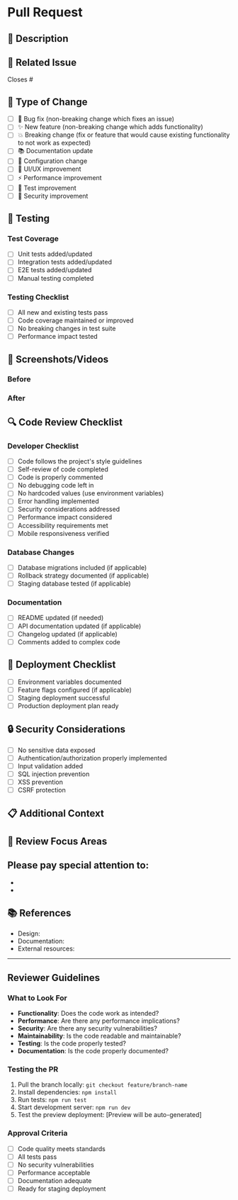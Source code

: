 # Pull Request

## 📝 Description
<!-- Provide a clear and concise description of what this PR does -->


## 🔗 Related Issue
<!-- Link to the issue this PR addresses -->
Closes #<!-- issue number -->

## 🚀 Type of Change
<!-- Mark the type of change with an x -->
- [ ] 🐛 Bug fix (non-breaking change which fixes an issue)
- [ ] ✨ New feature (non-breaking change which adds functionality)
- [ ] 💥 Breaking change (fix or feature that would cause existing functionality to not work as expected)
- [ ] 📚 Documentation update
- [ ] 🔧 Configuration change
- [ ] 🎨 UI/UX improvement
- [ ] ⚡ Performance improvement
- [ ] 🧪 Test improvement
- [ ] 🔐 Security improvement

## 🧪 Testing
<!-- Describe the tests you've added or run -->
### Test Coverage
- [ ] Unit tests added/updated
- [ ] Integration tests added/updated
- [ ] E2E tests added/updated
- [ ] Manual testing completed

### Testing Checklist
- [ ] All new and existing tests pass
- [ ] Code coverage maintained or improved
- [ ] No breaking changes in test suite
- [ ] Performance impact tested

## 📸 Screenshots/Videos
<!-- Add screenshots or videos to help explain your changes -->
### Before
<!-- Screenshot/video of the current state -->

### After
<!-- Screenshot/video of the new state -->

## 🔍 Code Review Checklist
### Developer Checklist
- [ ] Code follows the project's style guidelines
- [ ] Self-review of code completed
- [ ] Code is properly commented
- [ ] No debugging code left in
- [ ] No hardcoded values (use environment variables)
- [ ] Error handling implemented
- [ ] Security considerations addressed
- [ ] Performance impact considered
- [ ] Accessibility requirements met
- [ ] Mobile responsiveness verified

### Database Changes
- [ ] Database migrations included (if applicable)
- [ ] Rollback strategy documented (if applicable)
- [ ] Staging database tested (if applicable)

### Documentation
- [ ] README updated (if needed)
- [ ] API documentation updated (if applicable)
- [ ] Changelog updated (if applicable)
- [ ] Comments added to complex code

## 🚦 Deployment Checklist
- [ ] Environment variables documented
- [ ] Feature flags configured (if applicable)
- [ ] Staging deployment successful
- [ ] Production deployment plan ready

## 🔒 Security Considerations
<!-- Describe any security implications -->
- [ ] No sensitive data exposed
- [ ] Authentication/authorization properly implemented
- [ ] Input validation added
- [ ] SQL injection prevention
- [ ] XSS prevention
- [ ] CSRF protection

## 📋 Additional Context
<!-- Add any other context about the PR here -->

## 🎯 Review Focus Areas
<!-- Guide reviewers on what to focus on -->
Please pay special attention to:
- 
- 
- 

## 📚 References
<!-- Add links to relevant documentation, designs, or external resources -->
- Design: <!-- Link to design/mockup -->
- Documentation: <!-- Link to relevant docs -->
- External resources: <!-- Any external links -->

---

## Reviewer Guidelines
### What to Look For
- **Functionality**: Does the code work as intended?
- **Performance**: Are there any performance implications?
- **Security**: Are there any security vulnerabilities?
- **Maintainability**: Is the code readable and maintainable?
- **Testing**: Is the code properly tested?
- **Documentation**: Is the code properly documented?

### Testing the PR
1. Pull the branch locally: `git checkout feature/branch-name`
2. Install dependencies: `npm install`
3. Run tests: `npm run test`
4. Start development server: `npm run dev`
5. Test the preview deployment: [Preview will be auto-generated]

### Approval Criteria
- [ ] Code quality meets standards
- [ ] All tests pass
- [ ] No security vulnerabilities
- [ ] Performance acceptable
- [ ] Documentation adequate
- [ ] Ready for staging deployment